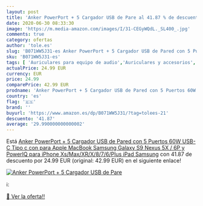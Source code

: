 ```yaml
---
layout: post
title: 'Anker PowerPort + 5 Cargador USB de Pare al 41.87 % de descuento'
date: 2020-06-30 08:33:30
image: 'https://m.media-amazon.com/images/I/31-CEGyWQdL._SL400_.jpg'
comments: true
category: ofertas
author: 'tole.es'
slug: 'B071WW5J31-es Anker PowerPort + 5 Cargador USB de Pared con 5 Puertos...'
sku: 'B071WW5J31-es'
tags: [ 'Auriculares para equipo de audio','Auriculares y accesorios','Electrónica','Electrónica para moto','Electrónica para vehículos','Soportes para moto','apple','ipad','iphone', ]
actualPrice: 24.99 EUR
currency: EUR
price: 24.99
comparePrice: 42.99 EUR
prodname: 'Anker PowerPort + 5 Cargador USB de Pared con 5 Puertos 60W  USB-C Tipo c con para Apple MacBook  Samsung Galaxy S9  Nexus 5X / 6P y PowerIQ para iPhone Xs/Max/XR/X/8/7/6/Plus  iPad  Samsung'
country: 'es'
flag: '🇪🇸'
brand: ''
buyurl: 'https://www.amazon.es/dp/B071WW5J31/?tag=tolees-21'
descuento: '41.87'
average: '29.990000000000002'
---
```


Está [Anker PowerPort + 5 Cargador USB de Pared con 5 Puertos 60W  USB-C Tipo c con para Apple MacBook  Samsung Galaxy S9  Nexus 5X / 6P y PowerIQ para iPhone Xs/Max/XR/X/8/7/6/Plus  iPad  Samsung](https://www.amazon.es/dp/B071WW5J31/?tag=tolees-21) con 41.87 de descuento por 24.99 EUR (original: 42.99 EUR) en el siguiente enlace!

[![Anker PowerPort + 5 Cargador USB de Pare](https://m.media-amazon.com/images/I/31-CEGyWQdL._SL400_.jpg)](https://www.amazon.es/dp/B071WW5J31/?tag=tolees-21)

ℹ️:


[🛒 Ver la oferta!!](https://www.amazon.es/dp/B071WW5J31/?tag=tolees-21)
